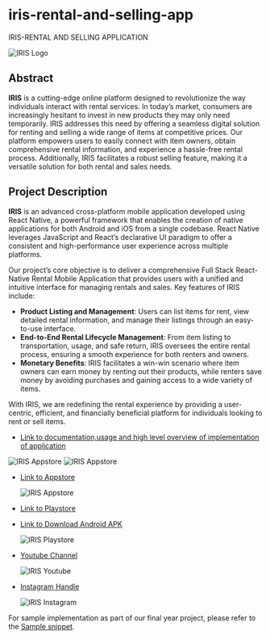# iris-rental-and-selling-app
IRIS-RENTAL AND SELLING APPLICATION

![IRIS Logo](iris-logo.png)

## Abstract

**IRIS** is a cutting-edge online platform designed to revolutionize the way individuals interact with rental services. In today’s market, consumers are increasingly hesitant to invest in new products they may only need temporarily. IRIS addresses this need by offering a seamless digital solution for renting and selling a wide range of items at competitive prices. Our platform empowers users to easily connect with item owners, obtain comprehensive rental information, and experience a hassle-free rental process. Additionally, IRIS facilitates a robust selling feature, making it a versatile solution for both rental and sales needs.

## Project Description

**IRIS** is an advanced cross-platform mobile application developed using React Native, a powerful framework that enables the creation of native applications for both Android and iOS from a single codebase. React Native leverages JavaScript and React’s declarative UI paradigm to offer a consistent and high-performance user experience across multiple platforms.

Our project’s core objective is to deliver a comprehensive Full Stack React-Native Rental Mobile Application that provides users with a unified and intuitive interface for managing rentals and sales. Key features of IRIS include:

- **Product Listing and Management**: Users can list items for rent, view detailed rental information, and manage their listings through an easy-to-use interface.
- **End-to-End Rental Lifecycle Management**: From item listing to transportation, usage, and safe return, IRIS oversees the entire rental process, ensuring a smooth experience for both renters and owners.
- **Monetary Benefits**: IRIS facilitates a win-win scenario where item owners can earn money by renting out their products, while renters save money by avoiding purchases and gaining access to a wide variety of items.

With IRIS, we are redefining the rental experience by providing a user-centric, efficient, and financially beneficial platform for individuals looking to rent or sell items.



- [Link to documentation,usage and high level overview of implementation of application](https://docs.google.com/presentation/d/1iarKGYNGbCdwuBkBzp2qBsb-atlJVlDTnfl998O4iXU/edit?usp=sharing)

![IRIS Appstore](iris-add-item-flow.png)
![IRIS Appstore](add-item-flow-2.png)


- [Link to Appstore](https://apps.apple.com/in/app/iris-rental-and-selling/id1664124763)


  ![IRIS Appstore](iris-app-store-preview.png)


  
- [Link to Playstore](https://play.google.com/store/apps/details?id=com.irisrs)
  
- [Link to Download Android APK](https://drive.google.com/file/d/1qodylk54OYXDsTs3pyhFGytFeEWltQrU/view?usp=drivesdk)
  
  ![IRIS Playstore](iris-listing-on-playstore.png)

  
- [Youtube Channel](https://www.youtube.com/@IRISRentalAndSelling)

  
  ![IRIS Youtube](iris-youtube-channel.png)

  
- [Instagram Handle](https://www.instagram.com/irisapp.india/?igsh=MzRlODBiNWFlZA%3D%3D)

  
  ![IRIS Instagram](iris-instagram-handle.png)


For sample implementation as part of our final year project, please refer to the [Sample snippet](Sample%20Git_Full%20Stack%20Mobile%20Application%20IRIS%20sample%20for%20University.pdf).
